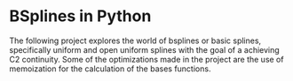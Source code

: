 # BSplines in Python

The following project explores the world of bsplines or basic splines, specifically uniform and open uniform splines with the goal of a achieving C2 continuity. Some of the optimizations made in the project are the use of memoization for the calculation of the bases functions.